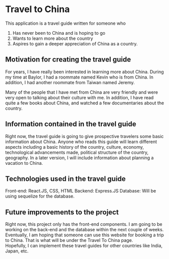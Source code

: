 # Travel to China

This application is a travel guide written for someone who 
1. Has never been to China and is hoping to go
2. Wants to learn more about the country
3. Aspires to gain a deeper appreciation of China as a country. 

## Motivation for creating the travel guide

For years, I have really been interested in learning more about China. During my time at Baylor, I had a roommate named Kevin who is from
China. In addition, I had another roommate from Taiwan named Jeremy. 

Many of the people that I have met from China are very friendly and were very open to talking about their culture with me. In addition, I have read quite a few books about China, and watched a few documentaries about the country. 

## Information contained in the travel guide

Right now, the travel guide is going to give prospective travelers some basic information about China. Anyone who reads this guide will learn different aspects including a basic history of the country, culture, economy, technological advancements made, political structure of the country, geography. In a later version, I will include information about planning a vacation to China. 

## Technologies used in the travel guide

Front-end: React.JS, CSS, HTML
Backend: Express.JS
Database: Will be using sequelize for the database. 

## Future improvements to the project

Right now, this project only has the front-end components. I am going to be working on the back-end and the database within the next couple of weeks.   
Eventually, I am hoping that someone can use this website for booking a trip to China. That is what will be under the Travel To China page.   
Hopefully, I can implement these travel guides for other countries like India, Japan, etc. 